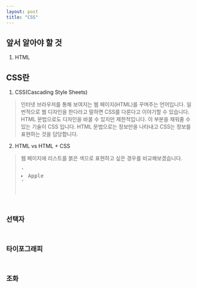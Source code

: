 ```yaml
---
layout: post
title: "CSS"
---
```


## 앞서 알아야 할 것
1. HTML

## CSS란
1. CSS(Cascading Style Sheets)
> 인터넷 브라우저를 통해 보여지는 웹 페이지(HTML)를 꾸며주는 언어입니다. 
일번적으로 웹 디자인을 한다라고 말하면 CSS를 다룬다고 이야기할 수 있습니다. 
> HTML 문법으로도 디자인을 바꿀 수 있지만 제한적입니다. 
이 부분을 채워줄 수 있는 기술이 CSS 입니다.
HTML 문법으로는 정보만을 나타내고 CSS는 정보를 표현하는 것을 담당합니다. 

2. HTML vs HTML + CSS
> 웹 페이지에 리스트를 붉은 색으로 표현하고 싶은 경우를 비교해보겠습니다. 
    <pre>'<li>Apple</li>'<code>

## 선택자

## 타이포그래피

## 조화
